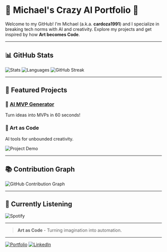 # 🚀 Michael's Crazy AI Portfolio 🌌

Welcome to my GitHub! I'm Michael (a.k.a. **cardoza1991**) and I specialize in breaking tech norms with AI and creativity. Explore my projects and get inspired by how **Art becomes Code**.

---

## 📊 GitHub Stats
![Stats](https://github-readme-stats.vercel.app/api?username=cardoza1991&show_icons=true&theme=radical)
![Languages](https://github-readme-stats.vercel.app/api/top-langs/?username=cardoza1991&layout=compact&theme=radical)
![GitHub Streak](https://github-readme-streak-stats.herokuapp.com/?user=cardoza1991&theme=radical)

---

## 🌌 Featured Projects
### 🚀 [AI MVP Generator](https://github.com/cardoza1991/github-portfolio)
Turn ideas into MVPs in 60 seconds!

### 🎨 Art as Code
AI tools for unbounded creativity.

![Project Demo](./assets/demo.gif)

---

## 📚 Contribution Graph
![GitHub Contribution Graph](https://activity-graph.herokuapp.com/graph?username=cardoza1991&theme=react-dark)

---

## 🎵 Currently Listening
![Spotify](https://spotify-github-profile.vercel.app/api/view?uid=your_spotify_uid&cover_image=true&theme=default)

---

> **Art as Code** - Turning imagination into automation.

---

[![Portfolio](https://img.shields.io/badge/Portfolio-Visit-brightgreen?style=for-the-badge)](https://cardozaservices.com)
[![LinkedIn](https://img.shields.io/badge/LinkedIn-Connect-blue?style=for-the-badge)](https://linkedin.com/in/michael-cardoza)
